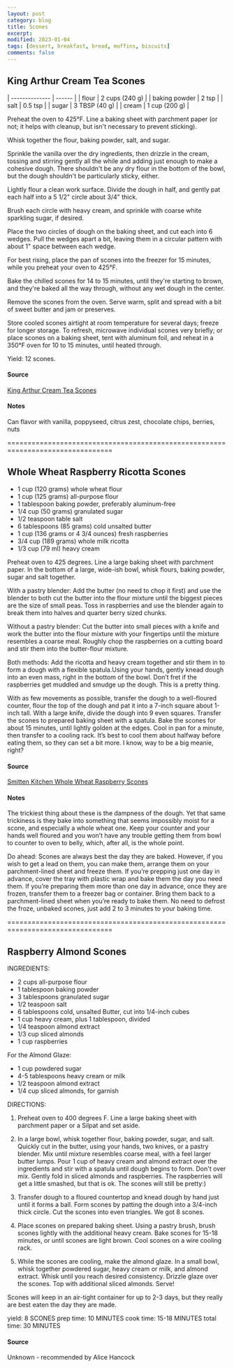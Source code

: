 ```yaml
---
layout: post
category: blog
title: Scones
excerpt:
modified: 2023-01-04
tags: [dessert, breakfast, bread, muffins, biscuits]
comments: false
---
```


## King Arthur Cream Tea Scones

| -------------- | ------ |
| flour          | 2   cups (240 g) |
| baking powder  | 2   tsp |
| salt           | 0.5 tsp |
| sugar          | 3   TBSP (40 g) |
| cream          | 1   cup (200 g) |

Preheat the oven to 425°F. Line a baking sheet with parchment paper (or not; it helps with cleanup, but isn't necessary to prevent sticking).

Whisk together the flour, baking powder, salt, and sugar.

Sprinkle the vanilla over the dry ingredients, then drizzle in the cream, tossing and stirring gently all the while and adding just enough to make a cohesive dough. There shouldn't be any dry flour in the bottom of the bowl, but the dough shouldn't be particularly sticky, either.

Lightly flour a clean work surface. Divide the dough in half, and gently pat each half into a 5 1/2" circle about 3/4" thick.

Brush each circle with heavy cream, and sprinkle with coarse white sparkling sugar, if desired.

Place the two circles of dough on the baking sheet, and cut each into 6 wedges. Pull the wedges apart a bit, leaving them in a circular pattern with about 1" space between each wedge.

For best rising, place the pan of scones into the freezer for 15 minutes, while you preheat your oven to 425°F.

Bake the chilled scones for 14 to 15 minutes, until they're starting to brown, and they're baked all the way through, without any wet dough in the center.

Remove the scones from the oven. Serve warm, split and spread with a bit of sweet butter and jam or preserves.

Store cooled scones airtight at room temperature for several days; freeze for longer storage. To refresh, microwave individual scones very briefly; or place scones on a baking sheet, tent with aluminum foil, and reheat in a 350°F oven for 10 to 15 minutes, until heated through.

Yield: 12 scones.


#### Source
[King Arthur Cream Tea Scones](http://www.kingarthurflour.com/recipes/cream-tea-scones-recipe)

#### Notes
Can flavor with vanilla, poppyseed, citrus zest, chocolate chips, berries, nuts


================================================================================

## Whole Wheat Raspberry Ricotta Scones

- 1 cup (120 grams) whole wheat flour
- 1 cup (125 grams) all-purpose flour
- 1 tablespoon baking powder, preferably aluminum-free
- 1/4 cup (50 grams) granulated sugar
- 1/2 teaspoon table salt
- 6 tablespoons (85 grams) cold unsalted butter
- 1 cup (136 grams or 4 3/4 ounces) fresh raspberries
- 3/4 cup (189 grams) whole milk ricotta
- 1/3 cup (79 ml) heavy cream

Preheat oven to 425 degrees. Line a large baking sheet with parchment paper. In the bottom of a large, wide-ish bowl, whisk flours, baking powder, sugar and salt together.

With a pastry blender: Add the butter (no need to chop it first) and use the blender to both cut the butter into the flour mixture until the biggest pieces are the size of small peas. Toss in raspberries and use the blender again to break them into halves and quarter berry sized chunks.

Without a pastry blender: Cut the butter into small pieces with a knife and work the butter into the flour mixture with your fingertips until the mixture resembles a coarse meal. Roughly chop the raspberries on a cutting board and stir them into the butter-flour mixture.

Both methods: Add the ricotta and heavy cream together and stir them in to form a dough with a flexible spatula.Using your hands, gently knead dough into an even mass, right in the bottom of the bowl. Don’t fret if the raspberries get muddled and smudge up the dough. This is a pretty thing.

With as few movements as possible, transfer the dough to a well-floured counter, flour the top of the dough and pat it into a 7-inch square about 1-inch tall. With a large knife, divide the dough into 9 even squares. Transfer the scones to prepared baking sheet with a spatula. Bake the scones for about 15 minutes, until lightly golden at the edges. Cool in pan for a minute, then transfer to a cooling rack. It’s best to cool them about halfway before eating them, so they can set a bit more. I know, way to be a big meanie, right?

#### Source
[Smitten Kitchen Whole Wheat Raspberry Scones](http://smittenkitchen.com/blog/2011/07/whole-wheat-raspberry-ricotta-scones/)

#### Notes
The trickiest thing about these is the dampness of the dough. Yet that same trickiness is they bake into something that seems impossibly moist for a scone, and especially a whole wheat one. Keep your counter and your hands well floured and you won’t have any trouble getting them from bowl to counter to oven to belly, which, after all, is the whole point.

Do ahead: Scones are always best the day they are baked. However, if you wish to get a lead on them, you can make them, arrange them on your parchment-lined sheet and freeze them. If you’re prepping just one day in advance, cover the tray with plastic wrap and bake them the day you need them. If you’re preparing them more than one day in advance, once they are frozen, transfer them to a freezer bag or container. Bring them back to a parchment-lined sheet when you’re ready to bake them. No need to defrost the froze, unbaked scones, just add 2 to 3 minutes to your baking time.


================================================================================

## Raspberry Almond Scones


INGREDIENTS:
- 2 cups all-purpose flour
- 1 tablespoon baking powder
- 3 tablespoons granulated sugar
- 1/2 teaspoon salt
- 6 tablespoons cold, unsalted Butter, cut into 1/4-inch cubes
- 1 cup heavy cream, plus 1 tablespoon, divided
- 1/4 teaspoon almond extract
- 1/3 cup sliced almonds
- 1 cup raspberries

For the Almond Glaze:
- 1 cup powdered sugar
- 4-5 tablespoons heavy cream or milk
- 1/2 teaspoon almond extract
- 1/4 cup sliced almonds, for garnish

DIRECTIONS:
1. Preheat oven to 400 degrees F. Line a large baking sheet with parchment paper or a Silpat and set aside.

2. In a large bowl, whisk together flour, baking powder, sugar, and salt. Quickly cut in the butter, using your hands, two knives, or a pastry blender. Mix until mixture resembles coarse meal, with a feel larger butter lumps. Pour 1 cup of heavy cream and almond extract over the ingredients and stir with a spatula until dough begins to form. Don't over mix. Gently fold in sliced almonds and raspberries. The raspberries will get a little smashed, but that is ok. The scones will still be pretty:)

3. Transfer dough to a floured countertop and knead dough by hand just until it forms a ball. Form scones by patting the dough into a 3/4-inch thick circle. Cut the scones into even triangles. We got 8 scones.

4. Place scones on prepared baking sheet. Using a pastry brush, brush scones lightly with the additional heavy cream. Bake scones for 15-18 minutes, or until scones are light brown. Cool scones on a wire cooling rack.

5. While the scones are cooling, make the almond glaze. In a small bowl, whisk together powdered sugar, heavy cream or milk, and almond extract. Whisk until you reach desired consistency. Drizzle glaze over the scones. Top with additional sliced almonds. Serve!

Scones will keep in an air-tight container for up to 2-3 days, but they really are best eaten the day they are made.

yield: 8 SCONES prep time: 10 MINUTES cook time: 15-18 MINUTES total time: 30 MINUTES

#### Source
Unknown - recommended by Alice Hancock
